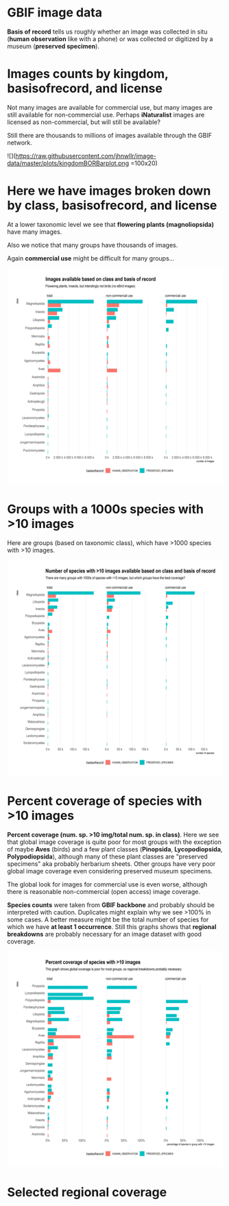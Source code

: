 
# GBIF image data

**Basis of record** tells us roughly whether an image was collected in situ (**human observation** like with a phone) or was collected or digitized by a museum (**preserved specimen**). 


# Images counts by kingdom, basisofrecord, and license



Not many images are available for commercial use, but many images are still available for non-commercial use. Perhaps **iNaturalist** images are licensed as non-commercial, but will still be available? 

Still there are thousands to millions of images available through the GBIF network. 

![](https://raw.githubusercontent.com/jhnwllr/image-data/master/plots/kingdomBORBarplot.png =100x20)

# Here we have images broken down by class, basisofrecord, and license

At a lower taxonomic level we see that **flowering plants (magnoliopsida)** have many images. 

Also we notice that many groups have thousands of images. 

Again **commercial use** might be difficult for many groups...

![](https://raw.githubusercontent.com/jhnwllr/image-data/master/plots/classBORBarplot.png)

# Groups with a 1000s species with >10 images 

Here are groups (based on taxonomic class), which have >1000 species with >10 images. 

![](https://raw.githubusercontent.com/jhnwllr/image-data/master/plots/classSpeBarplot.png)


# Percent coverage of species with >10 images

**Percent coverage (num. sp. >10 img/total num. sp. in class)**. Here we see that global image coverage is quite poor for most groups with the exception of maybe **Aves** (birds) and a few plant classes (**Pinopsida**, **Lycopodiopsida**, **Polypodiopsida**), although many of these plant classes are "preserved specimens" aka probably herbarium sheets. Other groups have very poor global image coverage even considering preserved museum specimens. 

The global look for images for commercial use is even worse, although there is reasonable non-commercial (open access) image coverage. 

**Species counts** were taken from **GBIF backbone** and probably should be interpreted with caution. Duplicates might explain why we see >100% in some cases. A better measure might be the total number of species for which we have **at least 1 occurrence**. Still this graphs shows that **regional breakdowns** are probably necessary for an image dataset with good coverage. 

![](https://raw.githubusercontent.com/jhnwllr/image-data/master/plots/percentageCoverageBarplot.png)

# Selected regional coverage 













